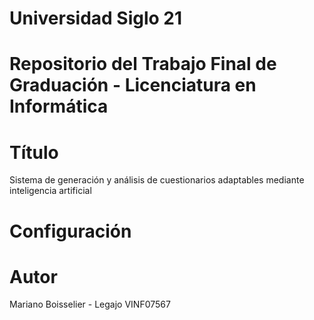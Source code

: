 
# Universidad Siglo 21

# Repositorio del Trabajo Final de Graduación - Licenciatura en Informática


# Título
Sistema de generación y análisis de cuestionarios adaptables mediante inteligencia artificial

# Configuración

# Autor

Mariano Boisselier - Legajo VINF07567
